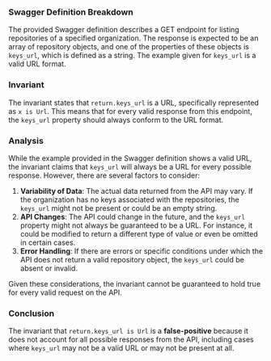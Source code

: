 ### Swagger Definition Breakdown
The provided Swagger definition describes a GET endpoint for listing repositories of a specified organization. The response is expected to be an array of repository objects, and one of the properties of these objects is `keys_url`, which is defined as a string. The example given for `keys_url` is a valid URL format.

### Invariant
The invariant states that `return.keys_url` is a URL, specifically represented as `x is Url`. This means that for every valid response from this endpoint, the `keys_url` property should always conform to the URL format.

### Analysis
While the example provided in the Swagger definition shows a valid URL, the invariant claims that `keys_url` will always be a URL for every possible response. However, there are several factors to consider:
1. **Variability of Data**: The actual data returned from the API may vary. If the organization has no keys associated with the repositories, the `keys_url` might not be present or could be an empty string.
2. **API Changes**: The API could change in the future, and the `keys_url` property might not always be guaranteed to be a URL. For instance, it could be modified to return a different type of value or even be omitted in certain cases.
3. **Error Handling**: If there are errors or specific conditions under which the API does not return a valid repository object, the `keys_url` could be absent or invalid.

Given these considerations, the invariant cannot be guaranteed to hold true for every valid request on the API.

### Conclusion
The invariant that `return.keys_url is Url` is a **false-positive** because it does not account for all possible responses from the API, including cases where `keys_url` may not be a valid URL or may not be present at all.
